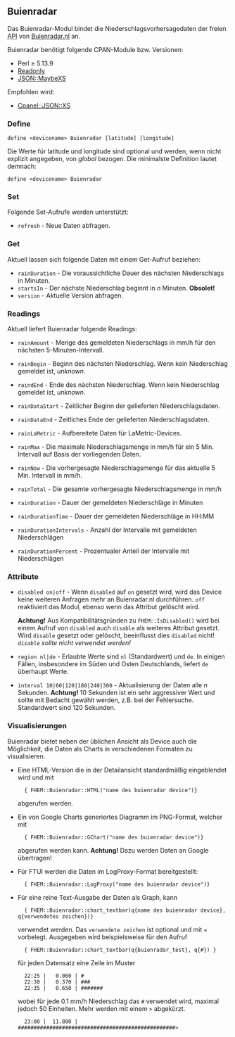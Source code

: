 <a name="Buienradar" />

## Buienradar
Das Buienradar-Modul bindet die Niederschlagsvorhersagedaten der freien <abbr title="Application Program Interface">API</abbr> 
von [Buienradar.nl](https://www.buienradar.nl) an.

Buienradar benötigt folgende CPAN-Module <abbr>bzw.</abbr> Versionen:

* Perl ≥ 5.13.9
* [Readonly](https://metacpan.org/pod/Readonly)
* [JSON::MaybeXS](https://metacpan.org/pod/JSON::MaybeXS)

Empfohlen wird:

* [Cpanel::JSON::XS](https://metacpan.org/pod/Cpanel::JSON::XS)

<span id="Buienradardefine"></span>
### Define
    define <devicename> Buienradar [latitude] [longitude]

Die Werte für latitude und longitude sind optional und werden, wenn nicht explizit angegeben, von <var>global</var> bezogen.
Die minimalste Definition lautet demnach:

    define <devicename> Buienradar
  
<span id="Buienradarset" />  

### Set 
Folgende Set-Aufrufe werden unterstützt:

* ``refresh``       - Neue Daten abfragen.

<span id="Buienradarget" />  

### Get
Aktuell lassen sich folgende Daten mit einem Get-Aufruf beziehen:

* ``rainDuration``  - Die voraussichtliche Dauer des n&auml;chsten Niederschlags in Minuten.
* ``startsIn``      - Der n&auml;chste Niederschlag beginnt in <var>n</var> Minuten. **Obsolet!**
* ``version``       - Aktuelle Version abfragen.

<span id="Buienradarreadings" />  

### Readings
Aktuell liefert Buienradar folgende Readings:

* ``rainAmount``            - Menge des gemeldeten Niederschlags in mm/h für den nächsten 5-Minuten-Intervall.

* ``rainBegin``             - Beginn des nächsten Niederschlag. Wenn kein Niederschlag gemeldet ist, <var>unknown</var>.

* ``raindEnd``              - Ende des nächsten Niederschlag. Wenn kein Niederschlag gemeldet ist, <var>unknown</var>.

* ``rainDataStart``         - Zeitlicher Beginn der gelieferten Niederschlagsdaten.

* ``rainDataEnd``           - Zeitliches Ende der gelieferten Niederschlagsdaten.

* ``rainLaMetric``          - Aufbereitete Daten für LaMetric-Devices.

* ``rainMax``               - Die maximale Niederschlagsmenge in mm/h für ein 5 Min. Intervall auf Basis der vorliegenden Daten.

* ``rainNow``               - Die vorhergesagte Niederschlagsmenge für das aktuelle 5 Min. Intervall in mm/h.

* ``rainTotal``             - Die gesamte vorhergesagte Niederschlagsmenge in mm/h

* ``rainDuration``          - Dauer der gemeldeten Niederschläge in Minuten

* ``rainDurationTime``      - Dauer der gemeldeten Niederschläge in HH:MM

* ``rainDurationIntervals`` - Anzahl der Intervalle mit gemeldeten Niederschlägen

* ``rainDurationPercent``   - Prozentualer Anteil der Intervalle mit Niederschlägen

<span id="Buienradarattr" />

### Attribute

* <a name="disabled"></a> ``disabled on|off``   - Wenn ``disabled`` auf `on` gesetzt wird, wird das Device keine weiteren Anfragen mehr an Buienradar.nl durchführen. ``off`` reaktiviert das Modul, ebenso wenn das Attribut gelöscht wird.

    **Achtung!** Aus Kompatibilitätsgründen zu `FHEM::IsDisabled()` wird bei einem Aufruf von `disabled` auch `disable` als weiteres Attribut gesetzt. Wird `disable` gesetzt oder gelöscht, beeinflusst
        dies `disabled` nicht! _`disable` sollte nicht verwendet werden!_

* <a name="region"></a> ``region nl|de`` - Erlaubte Werte sind ``nl`` (Standardwert) und ``de``. In einigen Fällen, insbesondere im Süden und Osten Deutschlands, liefert ``de`` überhaupt Werte.

* <a name="interval"></a>  ``interval 10|60|120|180|240|300`` - Aktualisierung der Daten alle <var>n</var> Sekunden. **Achtung!** 10 Sekunden ist ein sehr aggressiver Wert und sollte mit Bedacht gewählt werden, <abbr>z.B.</abbr> bei der Fehlersuche. Standardwert sind 120 Sekunden. 

### Visualisierungen
Buienradar bietet neben der üblichen Ansicht als Device auch die Möglichkeit, die Daten als Charts in verschiedenen Formaten zu visualisieren.
* Eine HTML-Version die in der Detailansicht standardmäßig eingeblendet wird und mit 
        
        { FHEM::Buienradar::HTML("name des buienradar device")}
        
    abgerufen werden.
* Ein von Google Charts generiertes Diagramm im <abbr>PNG</abbr>-Format, welcher mit

        { FHEM::Buienradar::GChart("name des buienradar device")}
        
    abgerufen werden kann. **Achtung!** Dazu werden Daten an Google übertragen!
    
* Für <abbr>FTUI</abbr> werden die Daten im LogProxy-Format bereitgestellt:

        { FHEM::Buienradar::LogProxy("name des buienradar device")}
        
* Für eine reine Text-Ausgabe der Daten als Graph, kann

        { FHEM::Buienradar::chart_textbar(q{name des buienradar device}, q{verwendetes zeichen})}
        
    verwendet werden. Das `verwendete zeichen` ist optional und mit `=` vorbelegt. Ausgegeben wird beispielsweise für den Aufruf
    
        { FHEM::Buienradar::chart_textbar(q{buienradar_test}, q{#}) }
        
     für jeden Datensatz eine Zeile im Muster
    
        22:25 |   0.060 | #
        22:30 |   0.370 | ###
        22:35 |   0.650 | #######
        
    wobei für jede 0.1 mm/h Niederschlag das `#` verwendet wird, maximal jedoch 50 Einheiten.
    Mehr werden mit einem `>` abgekürzt.
    
        23:00 |  11.800 | ##################################################>